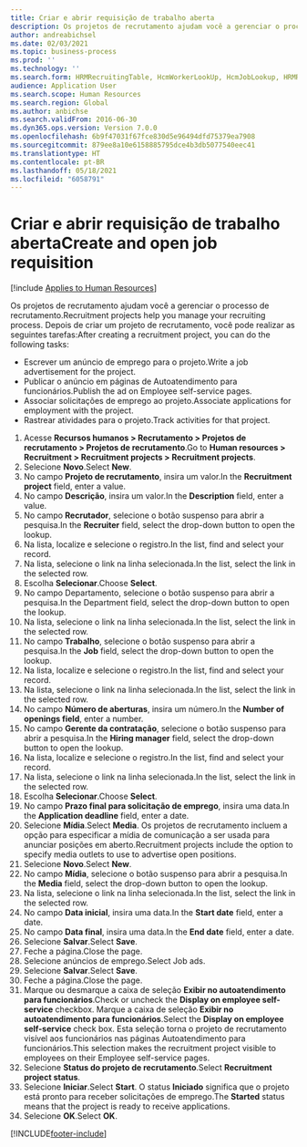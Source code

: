 ```yaml
---
title: Criar e abrir requisição de trabalho aberta
description: Os projetos de recrutamento ajudam você a gerenciar o processo de recrutamento.
author: andreabichsel
ms.date: 02/03/2021
ms.topic: business-process
ms.prod: ''
ms.technology: ''
ms.search.form: HRMRecruitingTable, HcmWorkerLookUp, HcmJobLookup, HRMRecruitingMedia, HRMRecruitingJobAd, HcmPersonnelManagementWorkspace
audience: Application User
ms.search.scope: Human Resources
ms.search.region: Global
ms.author: anbichse
ms.search.validFrom: 2016-06-30
ms.dyn365.ops.version: Version 7.0.0
ms.openlocfilehash: 6b9f47031f67fce830d5e96494dfd75379ea7908
ms.sourcegitcommit: 879ee8a10e6158885795dce4b3db5077540eec41
ms.translationtype: HT
ms.contentlocale: pt-BR
ms.lasthandoff: 05/18/2021
ms.locfileid: "6058791"
---
```

# <a name="create-and-open-job-requisition"></a><span data-ttu-id="f8375-103">Criar e abrir requisição de trabalho aberta</span><span class="sxs-lookup"><span data-stu-id="f8375-103">Create and open job requisition</span></span>

[!include [Applies to Human Resources](../includes/applies-to-hr.md)]

<span data-ttu-id="f8375-104">Os projetos de recrutamento ajudam você a gerenciar o processo de recrutamento.</span><span class="sxs-lookup"><span data-stu-id="f8375-104">Recruitment projects help you manage your recruiting process.</span></span> <span data-ttu-id="f8375-105">Depois de criar um projeto de recrutamento, você pode realizar as seguintes tarefas:</span><span class="sxs-lookup"><span data-stu-id="f8375-105">After creating a recruitment project, you can do the following tasks:</span></span>

- <span data-ttu-id="f8375-106">Escrever um anúncio de emprego para o projeto.</span><span class="sxs-lookup"><span data-stu-id="f8375-106">Write a job advertisement for the project.</span></span>
- <span data-ttu-id="f8375-107">Publicar o anúncio em páginas de Autoatendimento para funcionários.</span><span class="sxs-lookup"><span data-stu-id="f8375-107">Publish the ad on Employee self-service pages.</span></span>
- <span data-ttu-id="f8375-108">Associar solicitações de emprego ao projeto.</span><span class="sxs-lookup"><span data-stu-id="f8375-108">Associate applications for employment with the project.</span></span>
- <span data-ttu-id="f8375-109">Rastrear atividades para o projeto.</span><span class="sxs-lookup"><span data-stu-id="f8375-109">Track activities for that project.</span></span> 

1. <span data-ttu-id="f8375-110">Acesse **Recursos humanos > Recrutamento > Projetos de recrutamento > Projetos de recrutamento**.</span><span class="sxs-lookup"><span data-stu-id="f8375-110">Go to **Human resources > Recruitment > Recruitment projects > Recruitment projects**.</span></span>
2. <span data-ttu-id="f8375-111">Selecione **Novo**.</span><span class="sxs-lookup"><span data-stu-id="f8375-111">Select **New**.</span></span>
3. <span data-ttu-id="f8375-112">No campo **Projeto de recrutamento**, insira um valor.</span><span class="sxs-lookup"><span data-stu-id="f8375-112">In the **Recruitment project** field, enter a value.</span></span>
4. <span data-ttu-id="f8375-113">No campo **Descrição**, insira um valor.</span><span class="sxs-lookup"><span data-stu-id="f8375-113">In the **Description** field, enter a value.</span></span>
5. <span data-ttu-id="f8375-114">No campo **Recrutador**, selecione o botão suspenso para abrir a pesquisa.</span><span class="sxs-lookup"><span data-stu-id="f8375-114">In the **Recruiter** field, select the drop-down button to open the lookup.</span></span>
6. <span data-ttu-id="f8375-115">Na lista, localize e selecione o registro.</span><span class="sxs-lookup"><span data-stu-id="f8375-115">In the list, find and select your record.</span></span>
7. <span data-ttu-id="f8375-116">Na lista, selecione o link na linha selecionada.</span><span class="sxs-lookup"><span data-stu-id="f8375-116">In the list, select the link in the selected row.</span></span>
8. <span data-ttu-id="f8375-117">Escolha **Selecionar**.</span><span class="sxs-lookup"><span data-stu-id="f8375-117">Choose **Select**.</span></span>
9. <span data-ttu-id="f8375-118">No campo Departamento, selecione o botão suspenso para abrir a pesquisa.</span><span class="sxs-lookup"><span data-stu-id="f8375-118">In the Department field, select the drop-down button to open the lookup.</span></span>
10. <span data-ttu-id="f8375-119">Na lista, selecione o link na linha selecionada.</span><span class="sxs-lookup"><span data-stu-id="f8375-119">In the list, select the link in the selected row.</span></span>
11. <span data-ttu-id="f8375-120">No campo **Trabalho**, selecione o botão suspenso para abrir a pesquisa.</span><span class="sxs-lookup"><span data-stu-id="f8375-120">In the **Job** field, select the drop-down button to open the lookup.</span></span>
12. <span data-ttu-id="f8375-121">Na lista, localize e selecione o registro.</span><span class="sxs-lookup"><span data-stu-id="f8375-121">In the list, find and select your record.</span></span>
13. <span data-ttu-id="f8375-122">Na lista, selecione o link na linha selecionada.</span><span class="sxs-lookup"><span data-stu-id="f8375-122">In the list, select the link in the selected row.</span></span>
14. <span data-ttu-id="f8375-123">No campo **Número de aberturas**, insira um número.</span><span class="sxs-lookup"><span data-stu-id="f8375-123">In the **Number of openings field**, enter a number.</span></span>
15. <span data-ttu-id="f8375-124">No campo **Gerente da contratação**, selecione o botão suspenso para abrir a pesquisa.</span><span class="sxs-lookup"><span data-stu-id="f8375-124">In the **Hiring manager** field, select the drop-down button to open the lookup.</span></span>
16. <span data-ttu-id="f8375-125">Na lista, localize e selecione o registro.</span><span class="sxs-lookup"><span data-stu-id="f8375-125">In the list, find and select your record.</span></span>
17. <span data-ttu-id="f8375-126">Na lista, selecione o link na linha selecionada.</span><span class="sxs-lookup"><span data-stu-id="f8375-126">In the list, select the link in the selected row.</span></span>
18. <span data-ttu-id="f8375-127">Escolha **Selecionar**.</span><span class="sxs-lookup"><span data-stu-id="f8375-127">Choose **Select**.</span></span>
19. <span data-ttu-id="f8375-128">No campo **Prazo final para solicitação de emprego**, insira uma data.</span><span class="sxs-lookup"><span data-stu-id="f8375-128">In the **Application deadline** field, enter a date.</span></span>
20. <span data-ttu-id="f8375-129">Selecione **Mídia**.</span><span class="sxs-lookup"><span data-stu-id="f8375-129">Select **Media**.</span></span> <span data-ttu-id="f8375-130">Os projetos de recrutamento incluem a opção para especificar a mídia de comunicação a ser usada para anunciar posições em aberto.</span><span class="sxs-lookup"><span data-stu-id="f8375-130">Recruitment projects include the option to specify media outlets to use to advertise open positions.</span></span>  
21. <span data-ttu-id="f8375-131">Selecione **Novo**.</span><span class="sxs-lookup"><span data-stu-id="f8375-131">Select **New**.</span></span>
22. <span data-ttu-id="f8375-132">No campo **Mídia**, selecione o botão suspenso para abrir a pesquisa.</span><span class="sxs-lookup"><span data-stu-id="f8375-132">In the **Media** field, select the drop-down button to open the lookup.</span></span>
23. <span data-ttu-id="f8375-133">Na lista, selecione o link na linha selecionada.</span><span class="sxs-lookup"><span data-stu-id="f8375-133">In the list, select the link in the selected row.</span></span>
24. <span data-ttu-id="f8375-134">No campo **Data inicial**, insira uma data.</span><span class="sxs-lookup"><span data-stu-id="f8375-134">In the **Start date** field, enter a date.</span></span>
25. <span data-ttu-id="f8375-135">No campo **Data final**, insira uma data.</span><span class="sxs-lookup"><span data-stu-id="f8375-135">In the **End date** field, enter a date.</span></span>
26. <span data-ttu-id="f8375-136">Selecione **Salvar**.</span><span class="sxs-lookup"><span data-stu-id="f8375-136">Select **Save**.</span></span>
27. <span data-ttu-id="f8375-137">Feche a página.</span><span class="sxs-lookup"><span data-stu-id="f8375-137">Close the page.</span></span>
28. <span data-ttu-id="f8375-138">Selecione anúncios de emprego.</span><span class="sxs-lookup"><span data-stu-id="f8375-138">Select Job ads.</span></span>
29. <span data-ttu-id="f8375-139">Selecione **Salvar**.</span><span class="sxs-lookup"><span data-stu-id="f8375-139">Select **Save**.</span></span>
30. <span data-ttu-id="f8375-140">Feche a página.</span><span class="sxs-lookup"><span data-stu-id="f8375-140">Close the page.</span></span>
31. <span data-ttu-id="f8375-141">Marque ou desmarque a caixa de seleção **Exibir no autoatendimento para funcionários**.</span><span class="sxs-lookup"><span data-stu-id="f8375-141">Check or uncheck the **Display on employee self-service** checkbox.</span></span> <span data-ttu-id="f8375-142">Marque a caixa de seleção **Exibir no autoatendimento para funcionários**.</span><span class="sxs-lookup"><span data-stu-id="f8375-142">Select the **Display on employee self-service** check box.</span></span> <span data-ttu-id="f8375-143">Esta seleção torna o projeto de recrutamento visível aos funcionários nas páginas Autoatendimento para funcionários.</span><span class="sxs-lookup"><span data-stu-id="f8375-143">This selection makes the recruitment project visible to employees on their Employee self-service pages.</span></span>
32. <span data-ttu-id="f8375-144">Selecione **Status do projeto de recrutamento**.</span><span class="sxs-lookup"><span data-stu-id="f8375-144">Select **Recruitment project status**.</span></span>
33. <span data-ttu-id="f8375-145">Selecione **Iniciar**.</span><span class="sxs-lookup"><span data-stu-id="f8375-145">Select **Start**.</span></span> <span data-ttu-id="f8375-146">O status **Iniciado** significa que o projeto está pronto para receber solicitações de emprego.</span><span class="sxs-lookup"><span data-stu-id="f8375-146">The **Started** status means that the project is ready to receive applications.</span></span>  
34. <span data-ttu-id="f8375-147">Selecione **OK**.</span><span class="sxs-lookup"><span data-stu-id="f8375-147">Select **OK**.</span></span>

[!INCLUDE[footer-include](../includes/footer-banner.md)]
